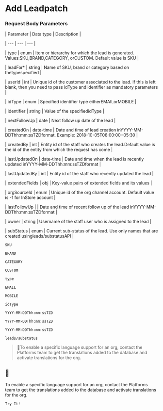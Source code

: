 # Add Leadpatch

### Request Body Parameters

| Parameter | Data type | Description |

| --- | --- | --- |

| type | enum | Item or hierarchy for which the lead is generated. Values:SKU,BRAND,CATEGORY, orCUSTOM. Default value is SKU |

| leadFor* | string | Name of SKU, brand or category based on thetypespecified |

| userId | int | Unique id of the customer associated to the lead. If this is left blank, then you need to pass idType and identifier as mandatory parameters |

| idType | enum | Specified identifier type eitherEMAILorMOBILE |

| identifier | string | Value of the specifiedidType |

| nextFollowUp | date | Next follow up date of the lead |

| createdOn | date-time | Date and time of lead creation inYYYY-MM-DDThh:mm:ssTZDformat. Example: 2018-10-05T08:00:00+05:30 |

| createdBy | int | Entity id of the staff who creates the lead.Default value is the id of the entity from which the request has come |

| lastUpdatedOn | date-time | Date and time when the lead is recently updated inYYYY-MM-DDThh:mm:ssTZDformat |

| lastUpdatedBy | int | Entity id of the staff who recently updated the lead |

| extendedFields | obj | Key-value pairs of extended fields and its values |

| orgSourceId | enum | Unique id of the org channel account. Default value is -1 for InStore account |

| lastFollowUp |  | Date and time of recent follow up of the lead inYYYY-MM-DDThh:mm:ssTZDformat |

| owner | string | Username of the staff user who is assigned to the lead |

| subStatus | enum | Current sub-status of the lead. Use only names that are created usingleads/substatusAPI |



`SKU`

`BRAND`

`CATEGORY`

`CUSTOM`

`type`

`EMAIL`

`MOBILE`

`idType`

`YYYY-MM-DDThh:mm:ssTZD`

`YYYY-MM-DDThh:mm:ssTZD`

`YYYY-MM-DDThh:mm:ssTZD`

`leads/substatus`

> 📘To enable a specific language support for an org, contact the Platforms team to get the translations added to the database and activate translations for the org.

## 📘

To enable a specific language support for an org, contact the Platforms team to get the translations added to the database and activate translations for the org.

`Try It!`